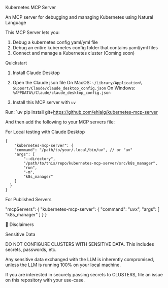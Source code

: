 Kubernetes MCP Server

An MCP server for debugging and managing Kubernetes using Natural Language

This MCP Server lets you:
1. Debug a kubernetes config yaml/yml file
2. Debug an entire kubernetes config folder that contains yaml/yml files
3. Connect and manage a Kubernetes cluster (Coming soon)


Quickstart
1. Install Claude Desktop
2. Open the Claude json file
  On MacOS: `~/Library/Application\ Support/Claude/claude_desktop_config.json`
  On Windows: `%APPDATA%/Claude/claude_desktop_config.json`

3. Install this MCP server with `uv`

Run: `uv pip install git+https://github.com/ehiaig/kubernetes-mcp-server

And then add the following to your MCP servers file:

For Local testing with Claude Desktop
```
{
    "kubernetes-mcp-server": {
    "command": "/path/to/your/.local/bin/uv", // or "uv"
    "args": [
        "--directory",
        "/path/to/this/repo/kubernetes-mcp-server/src/k8s_manager",
        "run",
        "-m",
        "k8s_manager"
    ]
  }
}
```

For Published Servers

"mcpServers": {
  "kubernetes-mcp-server": {
    "command": "uvx",
    "args": [
      "k8s_manager"
    ]
  }
}


🚧 Disclaimers

Sensitive Data

DO NOT CONFIGURE CLUSTERS WITH SENSITIVE DATA. This includes secrets, passwords, etc.

Any sensitive data exchanged with the LLM is inherently compromised, unless the LLM is running 100% on your local machine.

If you are interested in securely passing secrets to CLUSTERS, file an issue on this repository with your use-case.